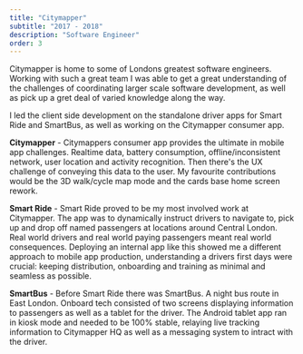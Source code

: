 ```yaml
---
title: "Citymapper"
subtitle: "2017 - 2018"
description: "Software Engineer" 
order: 3
---
```


Citymapper is home to some of Londons greatest software engineers. Working with such a great team I was able to get a great understanding of the challenges of coordinating larger scale software development, as well as pick up a gret deal of varied knowledge along the way. 

I led the client side development on the standalone driver apps for Smart Ride and SmartBus, as well as working on the Citymapper consumer app. 

**Citymapper** - Citymappers consumer app provides the ultimate in mobile app challenges. Realtime data, battery consumption, offline/inconsistent network, user location and activity recognition. Then there's the UX challenge of conveying this data to the user. My favourite contributions would be the 3D walk/cycle map mode and the cards base home screen rework. 

**Smart Ride** - Smart Ride proved to be my most involved work at Citymapper. The app was to dynamically instruct drivers to navigate to, pick up and drop off named passengers at locations around Central London. Real world drivers and real world paying passengers meant real world consequences. Deploying an internal app like this showed me a different approach to mobile app production, understanding a drivers first days were crucial: keeping distribution, onboarding and training as minimal and seamless as possible. 

**SmartBus** - Before Smart Ride there was SmartBus. A night bus route in East London. Onboard tech consisted of two screens displaying information to passengers as well as a tablet for the driver. The Android tablet app ran in kiosk mode and needed to be 100% stable, relaying live tracking information to Citymapper HQ as well as a messaging system to intract with the driver. 
